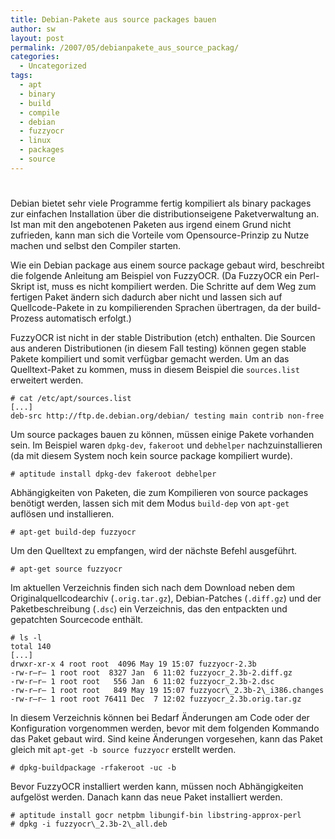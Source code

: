 ```yaml
---
title: Debian-Pakete aus source packages bauen
author: sw
layout: post
permalink: /2007/05/debianpakete_aus_source_packag/
categories:
  - Uncategorized
tags:
  - apt
  - binary
  - build
  - compile
  - debian
  - fuzzyocr
  - linux
  - packages
  - source
---
```

# 

Debian bietet sehr viele Programme fertig kompiliert als binary packages zur einfachen Installation über die distributionseigene Paketverwaltung an. Ist man mit den angebotenen Paketen aus irgend einem Grund nicht zufrieden, kann man sich die Vorteile vom Opensource-Prinzip zu Nutze machen und selbst den Compiler starten.

Wie ein Debian package aus einem source package gebaut wird, beschreibt die folgende Anleitung am Beispiel von FuzzyOCR. (Da FuzzyOCR ein Perl-Skript ist, muss es nicht kompiliert werden. Die Schritte auf dem Weg zum fertigen Paket ändern sich dadurch aber nicht und lassen sich auf Quellcode-Pakete in zu kompilierenden Sprachen übertragen, da der build-Prozess automatisch erfolgt.)

FuzzyOCR ist nicht in der stable Distribution (etch) enthalten. Die Sourcen aus anderen Distributionen (in diesem Fall testing) können gegen stable Pakete kompiliert und somit verfügbar gemacht werden. Um an das Quelltext-Paket zu kommen, muss in diesem Beispiel die `sources.list` erweitert werden.

    # cat /etc/apt/sources.list  
    [...]  
    deb-src http://ftp.de.debian.org/debian/ testing main contrib non-free 

Um source packages bauen zu können, müssen einige Pakete vorhanden sein. Im Beispiel waren `dpkg-dev`, `fakeroot` und `debhelper` nachzuinstallieren (da mit diesem System noch kein source package kompiliert wurde).

    # aptitude install dpkg-dev fakeroot debhelper 

Abhängigkeiten von Paketen, die zum Kompilieren von source packages benötigt werden, lassen sich mit dem Modus `build-dep` von `apt-get` auflösen und installieren.

    # apt-get build-dep fuzzyocr 

Um den Quelltext zu empfangen, wird der nächste Befehl ausgeführt.

    # apt-get source fuzzyocr 

Im aktuellen Verzeichnis finden sich nach dem Download neben dem Originalquellcodearchiv (`.orig.tar.gz`), Debian-Patches (`.diff.gz`) und der Paketbeschreibung (`.dsc`) ein Verzeichnis, das den entpackten und gepatchten Sourcecode enthält.

    # ls -l  
    total 140  
    [...]  
    drwxr-xr-x 4 root root  4096 May 19 15:07 fuzzyocr-2.3b  
    -rw-r–r– 1 root root  8327 Jan  6 11:02 fuzzyocr_2.3b-2.diff.gz  
    -rw-r–r– 1 root root   556 Jan  6 11:02 fuzzyocr_2.3b-2.dsc  
    -rw-r–r– 1 root root   849 May 19 15:07 fuzzyocr\_2.3b-2\_i386.changes  
    -rw-r–r– 1 root root 76411 Dec  7 12:02 fuzzyocr_2.3b.orig.tar.gz 

In diesem Verzeichnis können bei Bedarf Änderungen am Code oder der Konfiguration vorgenommen werden, bevor mit dem folgenden Kommando das Paket gebaut wird. Sind keine Änderungen vorgesehen, kann das Paket gleich mit `apt-get -b source fuzzyocr` erstellt werden.

    # dpkg-buildpackage -rfakeroot -uc -b 

Bevor FuzzyOCR installiert werden kann, müssen noch Abhängigkeiten aufgelöst werden. Danach kann das neue Paket installiert werden.

    # aptitude install gocr netpbm libungif-bin libstring-approx-perl  
    # dpkg -i fuzzyocr\_2.3b-2\_all.deb
